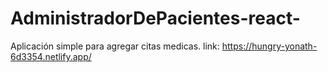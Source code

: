 # AdministradorDePacientes-react-
Aplicación simple para agregar citas medicas.
link: https://hungry-yonath-6d3354.netlify.app/ 
